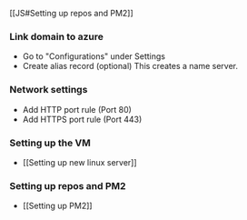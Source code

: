 
[[JS#Setting up repos and PM2]]

### Link domain to azure

- Go to "Configurations" under Settings
- Create alias record (optional)
	  This creates a name server.
	  
### Network settings
- Add HTTP port rule (Port 80)
- Add HTTPS port rule (Port 443)
### Setting up the VM
- [[Setting up new linux server]]




### Setting up repos and PM2
- [[Setting up PM2]]


